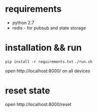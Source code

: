 # requirements
 * python 2.7
 * redis - for pubsub and state storage

# installation && run

`pip install -r requirements.txt`
`./run.sh`

open http://localhost:8000/ on all devices

# reset state
open http://localhost:8000/reset

